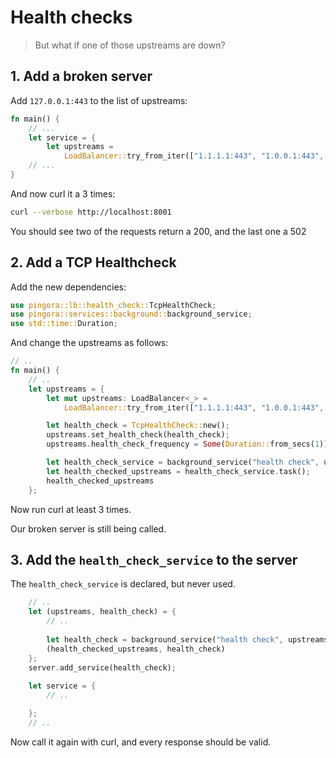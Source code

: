 # Health checks

> But what if one of those upstreams are down?

## 1. Add a broken server

Add `127.0.0.1:443` to the list of upstreams:

```rs
fn main() {
    // ...
    let service = {
        let upstreams =
            LoadBalancer::try_from_iter(["1.1.1.1:443", "1.0.0.1:443", "127.0.0.1:443"]).unwrap();
    // ...
}
```

And now curl it a 3 times:

```sh
curl --verbose http://localhost:8001
```

You should see two of the requests return a 200, and the last one a 502

## 2. Add a TCP Healthcheck

Add the new dependencies:

```rs
use pingora::lb::health_check::TcpHealthCheck;
use pingora::services::background::background_service;
use std::time::Duration;
```

And change the upstreams as follows:

```rs
// ..
fn main() {
    // ..
    let upstreams = {
        let mut upstreams: LoadBalancer<_> =
            LoadBalancer::try_from_iter(["1.1.1.1:443", "1.0.0.1:443", "127.0.0.1:443"]).unwrap();

        let health_check = TcpHealthCheck::new();
        upstreams.set_health_check(health_check);
        upstreams.health_check_frequency = Some(Duration::from_secs(1));

        let health_check_service = background_service("health check", upstreams);
        let health_checked_upstreams = health_check_service.task();
        health_checked_upstreams
    };
```

Now run curl at least 3 times.

Our broken server is still being called.

## 3. Add the `health_check_service` to the server

The `health_check_service` is declared, but never used.

```rs
    // ..
    let (upstreams, health_check) = {
        // ..
        
        let health_check = background_service("health check", upstreams);
        (health_checked_upstreams, health_check)
    };
    server.add_service(health_check);
    
    let service = {
        // ..

    };
    // ..
```

Now call it again with curl, and every response should be valid.
